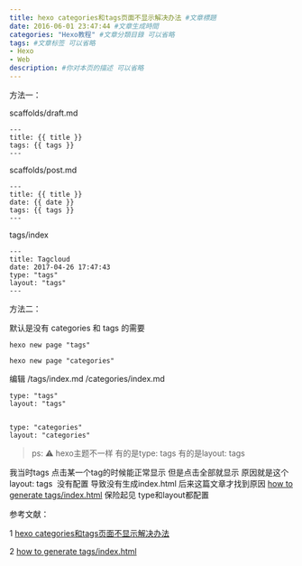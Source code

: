 ```yaml
---
title: hexo categories和tags页面不显示解决办法 #文章標題
date: 2016-06-01 23:47:44 #文章生成時間
categories: "Hexo教程" #文章分類目錄 可以省略
tags: #文章标签 可以省略
- Hexo
- Web
description: #你对本页的描述 可以省略
---
```


方法一：

scaffolds/draft.md

```
---
title: {{ title }}
tags: {{ tags }}
---
```

scaffolds/post.md

```
---
title: {{ title }}
date: {{ date }}
tags: {{ tags }}
---
```

tags/index

```
---
title: Tagcloud
date: 2017-04-26 17:47:43
type: "tags"
layout: "tags"
---
```

方法二：

默认是没有 categories 和 tags 的需要

```
hexo new page "tags" 

hexo new page "categories"
```

编辑 /tags/index.md /categories/index.md

```
type: "tags"
layout: "tags"


type: "categories"
layout: "categories"
```

>ps: ⚠️ hexo主题不一样 有的是type: tags 有的是layout: tags
>
我当时tags 点击某一个tag的时候能正常显示 但是点击全部就显示 原因就是这个layout: tags  没有配置 导致没有生成index.html  后来这篇文章才找到原因 [how to generate tags/index.html](https://github.com/hexojs/hexo/issues/864)
保险起见 type和layout都配置 


参考文献：

1 [hexo categories和tags页面不显示解决办法](https://blog.csdn.net/winter_chen001/article/details/79719154)

2 [how to generate tags/index.html](https://github.com/hexojs/hexo/issues/864)
